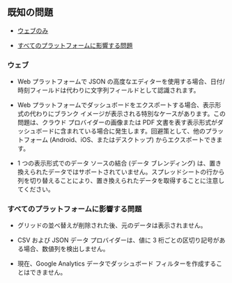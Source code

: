## 既知の問題

  - [ウェブのみ](#web)

  - [すべてのプラットフォームに影響する問題](#issues-all-platforms)

<a name='web'></a>
### ウェブ

  - Web プラットフォームで JSON の高度なエディターを使用する場合、日付/時刻フィールドは代わりに文字列フィールドとして認識されます。

  - Web プラットフォームでダッシュボードをエクスポートする場合、表示形式の代わりにブランク イメージが表示される特別なケースがあります。この問題は、クラウド プロバイダーの画像または PDF 文書を表す表示形式がダッシュボードに含まれている場合に発生します。回避策として、他のプラットフォーム (Android、iOS、またはデスクトップ) からエクスポートできます。

  - 1 つの表示形式でのデータ ソースの結合 (データ ブレンディング) は、置き換えられたデータではサポートされていません。スプレッドシートの行から列を切り替えることにより、置き換えられたデータを取得することに注意してください。

<a name='issues-all-platforms'></a>
### すべてのプラットフォームに影響する問題

  - グリッドの並べ替えが削除された後、元のデータは表示されません。

  - CSV および JSON データ プロバイダーは、値に 3 桁ごとの区切り記号がある場合、数値列を検出しません。

  - 現在、Google Analytics データでダッシュボード フィルターを作成することはできません。
